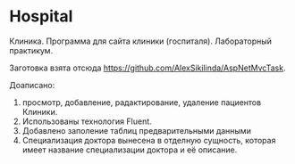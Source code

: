 # Hospital
Клиника. Программа для сайта клиники (госпиталя). Лабораторный практикум. 

Заготовка взята отсюда https://github.com/AlexSikilinda/AspNetMvcTask. 

Доаписано: 
1) просмотр, добавление, радактирование, удаление пациентов Клиники.
2) Использованы технология Fluent.
3) Добавлено заполение таблиц предварительными данными
4) Специализация доктора вынесена в отделную сущность, которая имеет название специализации доктора и её описание.
